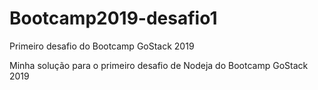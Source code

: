 # Bootcamp2019-desafio1
Primeiro desafio do Bootcamp GoStack 2019

Minha solução para o primeiro desafio de Nodeja do Bootcamp GoStack 2019

